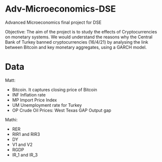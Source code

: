# Adv-Microeconomics-DSE
Advanced Microeconomics final project for DSE


Objective: The aim of the project is to study the effects of Cryptocurrencies on monetary systems. We would understand the reasons why the Central Bank of Turkey banned cryptocurrencies (16/4/21) by analysing the link between Bitcoin and key monetary aggregates, using a GARCH model.


# Data

Matt:
- Bitcoin. It captures closing price of Bitcoin
- INF Inflation rate
- MP Import Price Index
- UM Unemployment rate for Turkey 
- OP Crude Oil Prices: West Texas GAP Output gap


Mathi:
- RER
- RIR1 and RIR3
- DY
- V1 and V2
- RGDP
- IR_1 and IR_3




